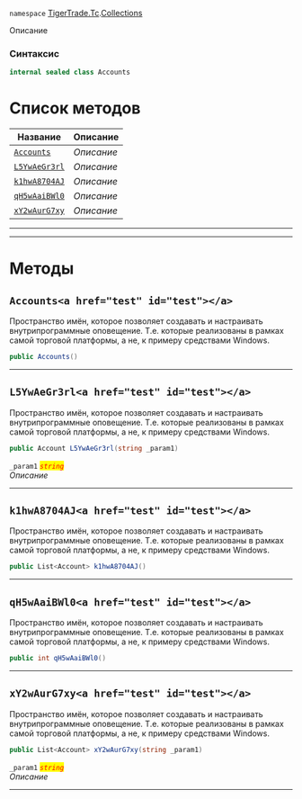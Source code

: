 
`namespace` [TigerTrade.Tc](../../TigerTrade.Tc.md).[Collections](../../TigerTrade.Tc/Collections.md)


Описание

### Синтаксис
```csharp
internal sealed class Accounts
```


# Список методов
| Название | Описание |
| --- | --- |
| [`Accounts`](./Accounts.cs/Методы/Accounts.md) | *Описание* |
| [`L5YwAeGr3rl`](./Accounts.cs/Методы/L5YwAeGr3rl.md) | *Описание* |
| [`k1hwA8704AJ`](./Accounts.cs/Методы/k1hwA8704AJ.md) | *Описание* |
| [`qH5wAaiBWl0`](./Accounts.cs/Методы/qH5wAaiBWl0.md) | *Описание* |
| [`xY2wAurG7xy`](./Accounts.cs/Методы/xY2wAurG7xy.md) | *Описание* |





***  
***  
# Методы

## `Accounts<a href="test" id="test"></a>`
Пространство имён, которое позволяет создавать и настраивать внутрипрограммные оповещение. Т.е. которые реализованы в рамках самой торговой платформы, а не, к примеру средствами Windows.

```csharp
public Accounts()
```

***  

## `L5YwAeGr3rl<a href="test" id="test"></a>`
Пространство имён, которое позволяет создавать и настраивать внутрипрограммные оповещение. Т.е. которые реализованы в рамках самой торговой платформы, а не, к примеру средствами Windows.

```csharp
public Account L5YwAeGr3rl(string _param1)
```

`_param1` <mark style="color:red;">*`string`*</mark>  
 *Описание*  


***  

## `k1hwA8704AJ<a href="test" id="test"></a>`
Пространство имён, которое позволяет создавать и настраивать внутрипрограммные оповещение. Т.е. которые реализованы в рамках самой торговой платформы, а не, к примеру средствами Windows.

```csharp
public List<Account> k1hwA8704AJ()
```

***  

## `qH5wAaiBWl0<a href="test" id="test"></a>`
Пространство имён, которое позволяет создавать и настраивать внутрипрограммные оповещение. Т.е. которые реализованы в рамках самой торговой платформы, а не, к примеру средствами Windows.

```csharp
public int qH5wAaiBWl0()
```

***  

## `xY2wAurG7xy<a href="test" id="test"></a>`
Пространство имён, которое позволяет создавать и настраивать внутрипрограммные оповещение. Т.е. которые реализованы в рамках самой торговой платформы, а не, к примеру средствами Windows.

```csharp
public List<Account> xY2wAurG7xy(string _param1)
```

`_param1` <mark style="color:red;">*`string`*</mark>  
 *Описание*  


***  

